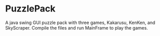# PuzzlePack
A java swing GUI puzzle pack with three games, Kakarusu, KenKen, and SkyScraper.
Compile the files and run MainFrame to play the games.
